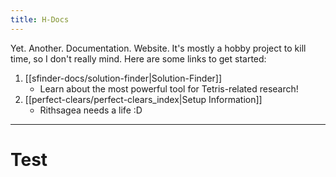 ```yaml
---
title: H-Docs
---
```

Yet. Another. Documentation. Website. It's mostly a hobby project to kill time, so I don't really mind. Here are some links to get started:
1. [[sfinder-docs/solution-finder|Solution-Finder]]
	- Learn about the most powerful tool for Tetris-related research!
2. [[perfect-clears/perfect-clears_index|Setup Information]]
	- Rithsagea needs a life :D
___
# Test
<fumen data-code="v115@HhglBeQ4FeglBtR4CeRphlBtQ4CeRpJeAgH"/>